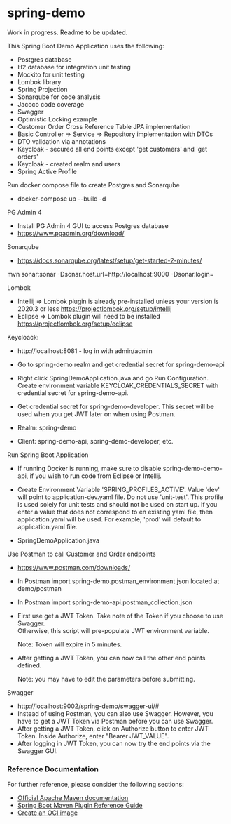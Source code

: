 # spring-demo

Work in progress.  Readme to be updated.

This Spring Boot Demo Application uses the following:

- Postgres database
- H2 database for integration unit testing
- Mockito for unit testing
- Lombok library
- Spring Projection
- Sonarqube for code analysis
- Jacoco code coverage
- Swagger
- Optimistic Locking example
- Customer Order Cross Reference Table JPA implementation
- Basic Controller => Service => Repository implementation with DTOs
- DTO validation via annotations
- Keycloak - secured all end points except 'get customers' and 'get orders'
- Keycloak - created realm and users
- Spring Active Profile

Run docker compose file to create Postgres and Sonarqube

- docker-compose up --build -d

PG Admin 4

- Install PG Admin 4 GUI to access Postgres database
- https://www.pgadmin.org/download/

Sonarqube

- https://docs.sonarqube.org/latest/setup/get-started-2-minutes/

mvn sonar:sonar -Dsonar.host.url=http://localhost:9000 -Dsonar.login=<the-generated-token>

Lombok

- Intellij => Lombok plugin is already pre-installed unless your version is 2020.3 or less https://projectlombok.org/setup/intellij
- Eclipse => Lombok plugin will need to be installed https://projectlombok.org/setup/eclipse

Keycloack:

- http://localhost:8081 - log in with admin/admin
- Go to spring-demo realm and get credential secret for spring-demo-api
- Right click SpringDemoApplication.java and go Run Configuration. Create environment variable KEYCLOAK_CREDENTIALS_SECRET
  with credential secret for spring-demo-api.
- Get credential secret for spring-demo-developer.  This secret will be used when you get JWT later on when using Postman.

- Realm: spring-demo
- Client: spring-demo-api, spring-demo-developer, etc.

Run Spring Boot Application

- If running Docker is running, make sure to disable spring-demo-demo-api, if you wish to run code from Eclipse or Intellij.
- Create Environment Variable 'SPRING_PROFILES_ACTIVE'.  Value 'dev' will point to application-dev.yaml file. 
  Do not use 'unit-test'. This profile is used solely for unit tests and should not be used on start up.  If you enter a
  value that does not correspond to en existing yaml file, then application.yaml will be used.  For example, 'prod'
  will default to application.yaml file.

- SpringDemoApplication.java

Use Postman to call Customer and Order endpoints

- https://www.postman.com/downloads/

- In Postman import spring-demo.postman_environment.json located at demo/postman
- In Postman import spring-demo-api.postman_collection.json

- First use get a JWT Token. Take note of the Token if you choose to use Swagger.  
  Otherwise, this script will pre-populate JWT environment variable.  

  Note: Token will expire in 5 minutes.

- After getting a JWT Token, you can now call the other end points defined. 

  Note: you may have to edit the parameters before submitting.

Swagger

- http://localhost:9002/spring-demo/swagger-ui/#
- Instead of using Postman, you can also use Swagger.  However, you have to get a JWT Token
  via Postman before you can use Swagger.
- After getting a JWT Token, click on Authorize button to enter JWT Token. 
  Inside Authorize, enter "Bearer JWT_VALUE".
- After logging in JWT Token, you can now try the end points via the Swagger GUI.

### Reference Documentation
For further reference, please consider the following sections:

* [Official Apache Maven documentation](https://maven.apache.org/guides/index.html)
* [Spring Boot Maven Plugin Reference Guide](https://docs.spring.io/spring-boot/docs/2.5.0/maven-plugin/reference/html/)
* [Create an OCI image](https://docs.spring.io/spring-boot/docs/2.5.0/maven-plugin/reference/html/#build-image)
